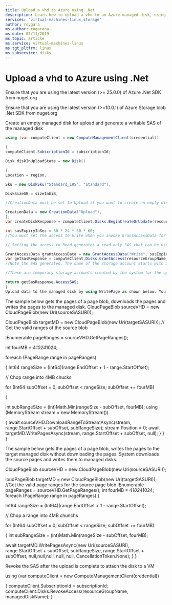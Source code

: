 ```yaml
---
title: Upload a vhd to Azure using .Net
description: Learn how to upload a vhd to an Azure managed disk, using the Azure CLI.
services: "virtual-machines-linux,storage"
author: roygara
ms.author: rogarana
ms.date: 02/11/2019
ms.topic: article
ms.service: virtual-machines-linux
ms.tgt_pltfrm: linux
ms.subservice: disks
---
```


# Upload a vhd to Azure using .Net

Ensure that you are using the latest version (>= 25.0.0) of Azure .Net SDK from nuget.org 

Ensure that you are using the latest version (>=10.0.1) of Azure Storage blob .Net SDK from nuget.org 

Create an empty managed disk for upload and generate a writable SAS of the managed disk 

```csharp
using (var computeClient = new ComputeManagementClient(credential)) 

{ 
computeClient.SubscriptionId = subscriptionId; 

Disk diskInUploadState = new Disk() 

{ 
Location = region, 

Sku = new DiskSku("Standard_LRS", "Standard"), 

DiskSizeGB = sizeInGiB, 

//CreationData must be set to Upload if you want to create an empty disk for uploading data 

CreationData = new CreationData("Upload"),
};
var createDiskResponse = computeClient.Disks.BeginCreateOrUpdate(resourceGroupName, managedDiskName, diskInUploadState); 

int sasExpiryInSec = 60 * 24 * 60 * 60; 
//You must set the access to Write when you invoke GrantAccessData for generating a SAS for upload.  

// Setting the access to Read generates a read-only SAS that can be used for downloading data only. 

GrantAccessData grantAccessData = new GrantAccessData("Write", sasExpiryInSec);
var getSasResponse = computeClient.Disks.GrantAccess(resourceGroupName, managedDiskName, grantAccessData); 
//Note the SAS generated. The name of the storage account starts with md-impexp.  

//These are temporary storage accounts created by the system for the upload.  

return getSasResponse.AccessSAS; 
}
Upload data to the managed disk by using WritePage as shown below. You can choose either a or b.  
```
The sample below gets the pages of a page blob, downloads the pages and writes the pages to the managed disk. 
CloudPageBlob sourceVHD = new CloudPageBlob(new Uri(sourceSASURI)); 

CloudPageBlob targetMD = new CloudPageBlob(new Uri(targetSASURI)); 
// Get the valid ranges of the source blob 

IEnumerable<PageRange> pageRanges = sourceVHD.GetPageRanges(); 

int fourMB = 4*1024*1024; 

 

foreach (PageRange range in pageRanges) 

{ 
Int64 rangeSize = (Int64)(range.EndOffset + 1 - range.StartOffset); 

// Chop range into 4MB chucks 

for (Int64 subOffset = 0; subOffset < rangeSize; subOffset += fourMB) 

{ 

int subRangeSize = (int)Math.Min(rangeSize - subOffset, fourMB); 
using (MemoryStream stream = new MemoryStream()) 

{
await sourceVHD.DownloadRangeToStreamAsync(stream, range.StartOffset + subOffset, subRangeSize); 
stream.Position = 0;
await targetMD.WritePagesAsync(stream, range.StartOffset + subOffset, null);
}
}
}

The sample below gets the pages of a page blob, writes the pages to the target managed disk without downloading the pages. System downloads the source pages and writes them to managed disks.  

CloudPageBlob sourceVHD = new CloudPageBlob(new Uri(sourceSASURI)); 

loudPageBlob targetMD = new CloudPageBlob(new Uri(targetSASURI)); 
//Get the valid page ranges for the source page blob 
IEnumerable<PageRange> pageRanges = sourceVHD.GetPageRanges(); 
int fourMB = 4*1024*1024;
foreach (PageRange range in pageRanges)
{ 

Int64 rangeSize = (Int64)(range.EndOffset + 1 - range.StartOffset); 

// Chop a range into 4MB chunchs 

for (Int64 subOffset = 0; subOffset < rangeSize; subOffset += fourMB) 

{
int subRangeSize = (int)Math.Min(rangeSize - subOffset, fourMB); 

await targetMD.WritePagesAsync(new Uri(sourceSASURI), range.StartOffset + subOffset, subRangeSize, range.StartOffset + subOffset, null,null,null, null, null, CancellationToken.None); 
} 
} 

Revoke the SAS after the upload is complete to attach the disk to a VM 

using (var computeClient = new ComputeManagementClient(credential)) 

{ 
computeClient.SubscriptionId = subscriptionId; 
computeClient.Disks.RevokeAccess(resourceGroupName, managedDiskName); 
} 